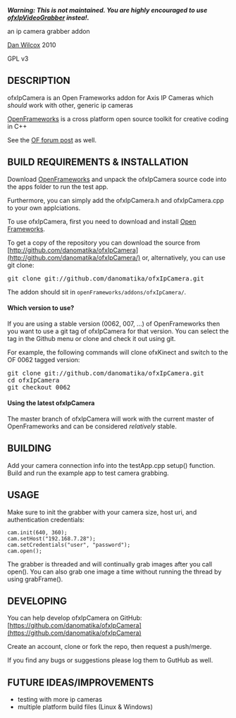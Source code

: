 
***Warning: This is not maintained. You are highly encouraged to use [ofxIpVideoGrabber](https://github.com/bakercp/ofxIpVideoGrabber) instea!.***

an ip camera grabber addon

[Dan Wilcox](danomatika.com) 2010

GPL v3

DESCRIPTION
-----------

ofxIpCamera is an Open Frameworks addon for Axis IP Cameras which *should* work with other, generic ip cameras

[OpenFrameworks](http://www.openframeworks.cc/) is a cross platform open source toolkit for creative coding in C++

See the [OF forum post](http://www.openframeworks.cc/forum/viewtopic.php?f=9&t=4087&hilit=ip+camera+axis) as well.

BUILD REQUIREMENTS & INSTALLATION
---------------------------------

Download [OpenFrameworks](http://www.openframeworks.cc/) and unpack the ofxIpCamera source code into the apps folder to run the test app.

Furthermore, you can simply add the ofxIpCamera.h and ofxIpCamera.cpp to your own applciations. 

To use ofxIpCamera, first you need to download and install [Open Frameworks](https://github.com/openframeworks/openFrameworks).

To get a copy of the repository you can download the source from [http://github.com/danomatika/ofxIpCamera](http://github.com/danomatika/ofxIpCamera/) or, alternatively, you can use git clone:
<pre>
git clone git://github.com/danomatika/ofxIpCamera.git
</pre>

The addon should sit in `openFrameworks/addons/ofxIpCamera/`.

#### Which version to use?

If you are using a stable version (0062, 007, ...) of OpenFrameworks then you want to use a git tag of ofxIpCamera for that version. You can select the tag in the Github menu or clone and check it out using git.

For example, the following commands will clone ofxKinect and switch to the OF 0062 tagged version:
<pre>
git clone git://github.com/danomatika/ofxIpCamera.git
cd ofxIpCamera
git checkout 0062
</pre>

#### Using the latest ofxIpCamera

The master branch of ofxIpCamera will work with the current master of OpenFrameworks and can be considered *relatively* stable.

BUILDING
----------------------

Add your camera connection info into the testApp.cpp setup() function. Build and run the example app to test camera grabbing.

USAGE
-----

Make sure to init the grabber with your camera size, host uri, and authentication credentials:

    cam.init(640, 360);
    cam.setHost("192.168.7.28");
    cam.setCredentials("user", "password"); 
    cam.open();

The grabber is threaded and will continually grab images after you call open(). You can also grab one image a time without running the thread by using grabFrame().

DEVELOPING
----------

You can help develop ofxIpCamera on GitHub: [https://github.com/danomatika/ofxIpCamera](https://github.com/danomatika/ofxIpCamera)

Create an account, clone or fork the repo, then request a push/merge.

If you find any bugs or suggestions please log them to GutHub as well.

FUTURE IDEAS/IMPROVEMENTS
-------------------------

* testing with more ip cameras
* multiple platform build files (Linux & Windows)

